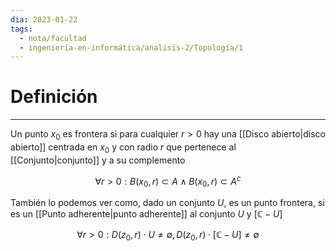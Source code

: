 ```yaml
---
dia: 2023-01-22
tags:
  - nota/facultad
  - ingeniería-en-informática/analisis-2/Topología/1
---
```

# Definición
---
Un punto $x_0$ es frontera si para cualquier $r > 0$ hay una [[Disco abierto|disco abierto]] centrada en $x_0$ y con radio $r$ que pertenece al [[Conjunto|conjunto]] y a su complemento

$$ \forall r > 0 : B(x_0, r) \subset A \land B(x_0, r) \subset A^c $$

También lo podemos ver como, dado un conjunto $U$, es un punto frontera, si es un [[Punto adherente|punto adherente]] al conjunto $U$ y $[\mathbb{C} - U]$

$$\forall r>0:D(z_0,r) \cdot U \neq \emptyset, D(z_0,r) \cdot [\mathbb{C} - U] \neq \emptyset$$